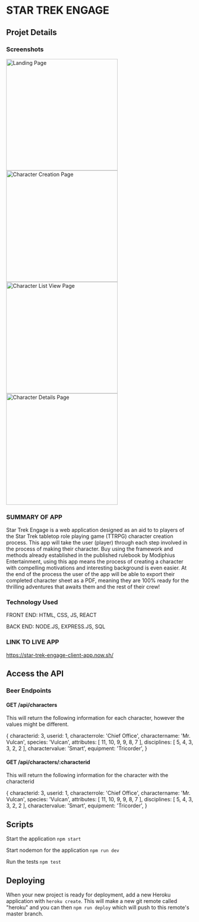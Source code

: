 # STAR TREK ENGAGE

## Projet Details

### Screenshots
<img src ="./src/Screenshots/LandingPage.png" alt="Landing Page" width="300px">
<img src ="./src/Screenshots/CharacterCreation.png" alt="Character Creation Page" width="300px">
<img src ="./src/Screenshots/CharacterListView.png" alt="Character List View Page" width="300px">
<img src ="./src/Screenshots/CharacterDetailspng" alt="Character Details Page" width="300px">

### SUMMARY OF APP
Star Trek Engage is a web application designed as an aid to to players of the Star Trek tabletop role playing game (TTRPG) character creation process. This app will take the user (player) through each step involved in the process of making their character. Buy using the framework and methods already established in the published rulebook by Modiphius Entertainment, using this app means the process of creating a character with compelling motivations and interesting background is even easier. At the end of the process the user of the app will be able to export their completed character sheet as a PDF, meaning they are 100% ready for the thrilling adventures that awaits them and the rest of their crew!

### Technology Used
FRONT END: HTML, CSS, JS, REACT

BACK END: NODE.JS, EXPRESS.JS, SQL

### LINK TO LIVE APP
https://star-trek-engage-client-app.now.sh/


## Access the API

### Beer Endpoints

#### GET /api/characters
This will return the following information for each character, however the values might be different. 

{
    characterid: 3,
    userid: 1,
    characterrole: 'Chief Office',
    charactername: 'Mr. Vulcan',
    species: 'Vulcan',
    attributes: [
        11, 10, 9, 9, 8, 7
    ],
    disciplines: [
        5, 4, 3, 3, 2, 2
    ],
    charactervalue: 'Smart',
    equipment: 'Tricorder',
}

####  GET /api/characters/:characterid
This will return the following information for the character with the characterid 

{
    characterid: 3,
    userid: 1,
    characterrole: 'Chief Office',
    charactername: 'Mr. Vulcan',
    species: 'Vulcan',
    attributes: [
        11, 10, 9, 9, 8, 7
    ],
    disciplines: [
        5, 4, 3, 3, 2, 2
    ],
    charactervalue: 'Smart',
    equipment: 'Tricorder',
}

## Scripts

Start the application `npm start`

Start nodemon for the application `npm run dev`

Run the tests `npm test`

## Deploying

When your new project is ready for deployment, add a new Heroku application with `heroku create`. This will make a new git remote called "heroku" and you can then `npm run deploy` which will push to this remote's master branch.